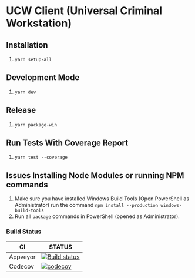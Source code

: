 # UCW Client (Universal Criminal Workstation)

## Installation

  1. `yarn setup-all`
  
 ## Development Mode

  1. `yarn dev`
  
 ## Release

  1. `yarn package-win`

 ## Run Tests With Coverage Report

  1. `yarn test --coverage`

## Issues Installing Node Modules or running NPM commands

  1. Make sure you have installed Windows Build Tools (Open PowerShell as Administrator) run the command `npm install --production windows-build-tools`
  2. Run all `package` commands in PowerShell (opened as Administrator). 



### Build Status
| CI | STATUS |
| -- | ------ |
| Appveyor | [![Build status](https://ci.appveyor.com/api/projects/status/s40458ixe2s9s0mg?svg=true)](https://ci.appveyor.com/project/cmdkoh/ucw-client) |
| Codecov | [![codecov](https://codecov.io/gh/CrossmatchUCW/UCW-CLIENT/branch/master/graph/badge.svg?token=Td19AHetTr)](https://codecov.io/gh/CrossmatchUCW/UCW-CLIENT) |